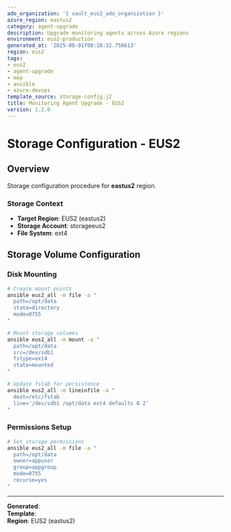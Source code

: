 ```yaml
---
ado_organization: '{ vault_eus2_ado_organization }'
azure_region: eastus2
category: agent-upgrade
description: Upgrade monitoring agents across Azure regions
environment: eus2-production
generated_at: '2025-08-01T08:18:32.756613'
region: eus2
tags:
- eus2
- agent-upgrade
- mop
- ansible
- azure-devops
template_source: storage-config.j2
title: Monitoring Agent Upgrade - EUS2
version: 1.2.0
---
```



# Storage Configuration - EUS2

## Overview

Storage configuration procedure for **eastus2** region.

### Storage Context

- **Target Region**: EUS2 (eastus2)
- **Storage Account**: storageeus2
- **File System**: ext4

## Storage Volume Configuration

### Disk Mounting
```bash
# Create mount points
ansible eus2_all -m file -a "
  path=/opt/data
  state=directory
  mode=0755
"

# Mount storage volumes
ansible eus2_all -m mount -a "
  path=/opt/data
  src=/dev/sdb1
  fstype=ext4
  state=mounted
"

# Update fstab for persistence
ansible eus2_all -m lineinfile -a "
  dest=/etc/fstab
  line='/dev/sdb1 /opt/data ext4 defaults 0 2'
"
```

### Permissions Setup
```bash
# Set storage permissions
ansible eus2_all -m file -a "
  path=/opt/data
  owner=appuser
  group=appgroup
  mode=0755
  recurse=yes
"
```

---

**Generated**:   
**Template**:   
**Region**: EUS2 (eastus2)